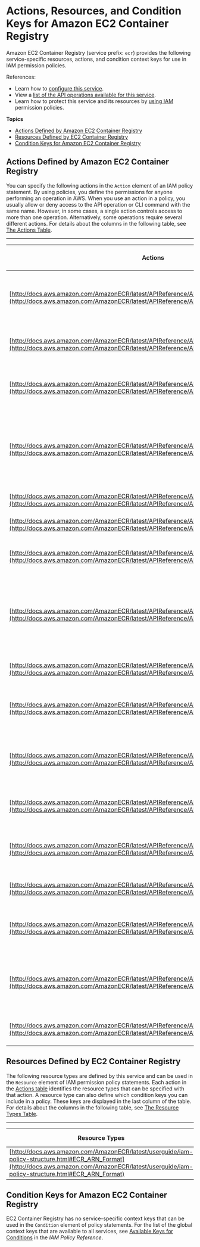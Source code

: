 # Actions, Resources, and Condition Keys for Amazon EC2 Container Registry<a name="list_amazonec2containerregistry"></a>

Amazon EC2 Container Registry \(service prefix: `ecr`\) provides the following service\-specific resources, actions, and condition context keys for use in IAM permission policies\.

References:
+ Learn how to [configure this service](http://docs.aws.amazon.com/AmazonECR/latest/userguide/)\.
+ View a [list of the API operations available for this service](http://docs.aws.amazon.com/AmazonECR/latest/APIReference/)\.
+ Learn how to protect this service and its resources by [using IAM](http://docs.aws.amazon.com/AmazonECR/latest/userguide/ECR_IAM_policies.html) permission policies\.

**Topics**
+ [Actions Defined by Amazon EC2 Container Registry](#amazonec2containerregistry-actions-as-permissions)
+ [Resources Defined by EC2 Container Registry](#amazonec2containerregistry-resources-for-iam-policies)
+ [Condition Keys for Amazon EC2 Container Registry](#amazonec2containerregistry-policy-keys)

## Actions Defined by Amazon EC2 Container Registry<a name="amazonec2containerregistry-actions-as-permissions"></a>

You can specify the following actions in the `Action` element of an IAM policy statement\. By using policies, you define the permissions for anyone performing an operation in AWS\. When you use an action in a policy, you usually allow or deny access to the API operation or CLI command with the same name\. However, in some cases, a single action controls access to more than one operation\. Alternatively, some operations require several different actions\. For details about the columns in the following table, see [The Actions Table](reference_policies_actions-resources-contextkeys.md#actions_table)\.


****  

| Actions | Description | Access Level | Resource Types \(\*required\) | Condition Keys | Dependent Actions | 
| --- | --- | --- | --- | --- | --- | 
| [http://docs.aws.amazon.com/AmazonECR/latest/APIReference/API_BatchCheckLayerAvailability.html](http://docs.aws.amazon.com/AmazonECR/latest/APIReference/API_BatchCheckLayerAvailability.html) | Check the availability of multiple image layers in a specified registry and repository\. | Read | [repository\*](#amazonec2containerregistry-repository)  |  |  | 
| [http://docs.aws.amazon.com/AmazonECR/latest/APIReference/API_BatchDeleteImage.html](http://docs.aws.amazon.com/AmazonECR/latest/APIReference/API_BatchDeleteImage.html) | Deletes a list of specified images within a specified repository\.  | Write | [repository\*](#amazonec2containerregistry-repository)  |  |  | 
| [http://docs.aws.amazon.com/AmazonECR/latest/APIReference/API_BatchGetImage.html](http://docs.aws.amazon.com/AmazonECR/latest/APIReference/API_BatchGetImage.html) | Gets detailed information for specified images within a specified repository\. | Read | [repository\*](#amazonec2containerregistry-repository)  |  |  | 
| [http://docs.aws.amazon.com/AmazonECR/latest/APIReference/API_CompleteLayerUpload.html](http://docs.aws.amazon.com/AmazonECR/latest/APIReference/API_CompleteLayerUpload.html) | Inform Amazon ECR that the image layer upload for a specified registry, repository name, and upload ID, has completed\. | Write | [repository\*](#amazonec2containerregistry-repository)  |  |  | 
| [http://docs.aws.amazon.com/AmazonECR/latest/APIReference/API_CreateRepository.html](http://docs.aws.amazon.com/AmazonECR/latest/APIReference/API_CreateRepository.html) | Creates an image repository\. | Write |  |  |  | 
| [http://docs.aws.amazon.com/AmazonECR/latest/APIReference/API_DeleteRepository.html](http://docs.aws.amazon.com/AmazonECR/latest/APIReference/API_DeleteRepository.html) | Deletes an existing image repository\.  | Write | [repository\*](#amazonec2containerregistry-repository)  |  |  | 
| [http://docs.aws.amazon.com/AmazonECR/latest/APIReference/API_DeleteRepositoryPolicy.html](http://docs.aws.amazon.com/AmazonECR/latest/APIReference/API_DeleteRepositoryPolicy.html) | Deletes the repository policy from a specified repository\. | Write | [repository\*](#amazonec2containerregistry-repository)  |  |  | 
| [http://docs.aws.amazon.com/AmazonECR/latest/APIReference/API_DescribeImages.html](http://docs.aws.amazon.com/AmazonECR/latest/APIReference/API_DescribeImages.html) | Returns metadata about the images in a repository, including image size, image tags, and creation date\. | Read | [repository\*](#amazonec2containerregistry-repository)  |  |  | 
| [http://docs.aws.amazon.com/AmazonECR/latest/APIReference/API_DescribeRepositories.html](http://docs.aws.amazon.com/AmazonECR/latest/APIReference/API_DescribeRepositories.html) | Describes image repositories in a registry | List | [repository](#amazonec2containerregistry-repository)  |  |  | 
| [http://docs.aws.amazon.com/AmazonECR/latest/APIReference/API_GetAuthorizationToken.html](http://docs.aws.amazon.com/AmazonECR/latest/APIReference/API_GetAuthorizationToken.html) | Retrieves a token that is valid for a specified registry for 12 hours\. | Read |  |  |  | 
| [http://docs.aws.amazon.com/AmazonECR/latest/APIReference/API_GetDownloadUrlForLayer.html](http://docs.aws.amazon.com/AmazonECR/latest/APIReference/API_GetDownloadUrlForLayer.html) | Retrieves the pre\-signed Amazon S3 download URL corresponding to an image layer\.  | Read | [repository\*](#amazonec2containerregistry-repository)  |  |  | 
| [http://docs.aws.amazon.com/AmazonECR/latest/APIReference/API_GetRepositoryPolicy.html](http://docs.aws.amazon.com/AmazonECR/latest/APIReference/API_GetRepositoryPolicy.html) | Retrieves the repository policy for a specified repository\. | Read | [repository\*](#amazonec2containerregistry-repository)  |  |  | 
| [http://docs.aws.amazon.com/AmazonECR/latest/APIReference/API_InitiateLayerUpload.html](http://docs.aws.amazon.com/AmazonECR/latest/APIReference/API_InitiateLayerUpload.html) | Notify Amazon ECR that you intend to upload an image layer\. | Write | [repository\*](#amazonec2containerregistry-repository)  |  |  | 
| [http://docs.aws.amazon.com/AmazonECR/latest/APIReference/API_ListImages.html](http://docs.aws.amazon.com/AmazonECR/latest/APIReference/API_ListImages.html) | Lists all the image IDs for a given repository\. | List | [repository\*](#amazonec2containerregistry-repository)  |  |  | 
| [http://docs.aws.amazon.com/AmazonECR/latest/APIReference/API_PutImage.html](http://docs.aws.amazon.com/AmazonECR/latest/APIReference/API_PutImage.html) | Creates or updates the image manifest associated with an image\. | Write | [repository\*](#amazonec2containerregistry-repository)  |  |  | 
| [http://docs.aws.amazon.com/AmazonECR/latest/APIReference/API_SetRepositoryPolicy.html](http://docs.aws.amazon.com/AmazonECR/latest/APIReference/API_SetRepositoryPolicy.html) | Applies a repository policy on a specified repository to control access permissions\. | Write | [repository\*](#amazonec2containerregistry-repository)  |  |  | 
| [http://docs.aws.amazon.com/AmazonECR/latest/APIReference/API_UploadLayerPart.html](http://docs.aws.amazon.com/AmazonECR/latest/APIReference/API_UploadLayerPart.html) | Uploads an image layer part to Amazon ECR\. | Write | [repository\*](#amazonec2containerregistry-repository)  |  |  | 

## Resources Defined by EC2 Container Registry<a name="amazonec2containerregistry-resources-for-iam-policies"></a>

The following resource types are defined by this service and can be used in the `Resource` element of IAM permission policy statements\. Each action in the [Actions table](#amazonec2containerregistry-actions-as-permissions) identifies the resource types that can be specified with that action\. A resource type can also define which condition keys you can include in a policy\. These keys are displayed in the last column of the table\. For details about the columns in the following table, see [The Resource Types Table](reference_policies_actions-resources-contextkeys.md#resources_table)\.


****  

| Resource Types | ARN | Condition Keys | 
| --- | --- | --- | 
| [http://docs.aws.amazon.com/AmazonECR/latest/userguide/iam-policy-structure.html#ECR_ARN_Format](http://docs.aws.amazon.com/AmazonECR/latest/userguide/iam-policy-structure.html#ECR_ARN_Format) | arn:$\{Partition\}:ecr:$\{Region\}:$\{Account\}:repository/$\{RepositoryName\} |  | 

## Condition Keys for Amazon EC2 Container Registry<a name="amazonec2containerregistry-policy-keys"></a>

EC2 Container Registry has no service\-specific context keys that can be used in the `Condition` element of policy statements\. For the list of the global context keys that are available to all services, see [Available Keys for Conditions](http://docs.aws.amazon.com/IAM/latest/UserGuide/reference_policies_condition-keys.html#AvailableKeys) in the *IAM Policy Reference*\.
